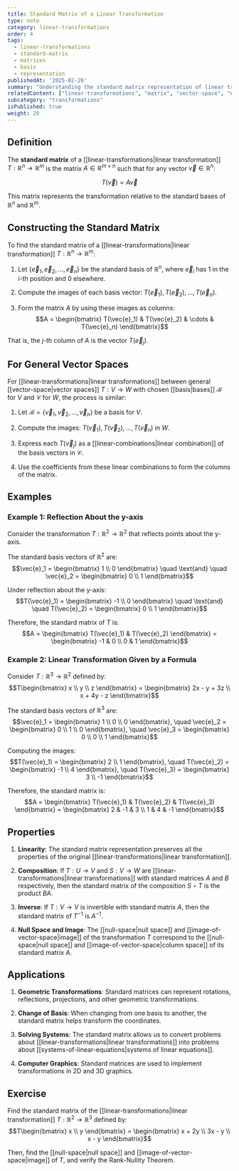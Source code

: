 ```yaml
---
title: Standard Matrix of a Linear Transformation
type: note
category: linear-transformations
order: 4
tags:
  - linear-transformations
  - standard-matrix
  - matrices
  - basis
  - representation
publishedAt: '2025-02-26'
summary: "Understanding the standard matrix representation of linear transformations and how to construct it."
relatedContent: ["linear-transformations", "matrix", "vector-space", "null-space", "image-of-vector-space", "basis"]
subcategory: "transformations"
isPublished: true
weight: 20
---
```


## Definition
The **standard matrix** of a [[linear-transformations|linear transformation]] $T: \mathbb{R}^n \rightarrow \mathbb{R}^m$ is the matrix $A \in \mathbb{R}^{m \times n}$ such that for any vector $\vec{v} \in \mathbb{R}^n$:

$$T(\vec{v}) = A\vec{v}$$

This matrix represents the transformation relative to the standard bases of $\mathbb{R}^n$ and $\mathbb{R}^m$.

## Constructing the Standard Matrix

To find the standard matrix of a [[linear-transformations|linear transformation]] $T: \mathbb{R}^n \rightarrow \mathbb{R}^m$:

1. Let $\{\vec{e}_1, \vec{e}_2, \ldots, \vec{e}_n\}$ be the standard basis of $\mathbb{R}^n$, where $\vec{e}_i$ has 1 in the $i$-th position and 0 elsewhere.

2. Compute the images of each basis vector: $T(\vec{e}_1), T(\vec{e}_2), \ldots, T(\vec{e}_n)$.

3. Form the matrix $A$ by using these images as columns:
   $$A = \begin{bmatrix} T(\vec{e}_1) & T(\vec{e}_2) & \cdots & T(\vec{e}_n) \end{bmatrix}$$

That is, the $j$-th column of $A$ is the vector $T(\vec{e}_j)$.

## For General Vector Spaces

For [[linear-transformations|linear transformations]] between general [[vector-space|vector spaces]] $T: V \rightarrow W$ with chosen [[basis|bases]] $\mathcal{B}$ for $V$ and $\mathcal{C}$ for $W$, the process is similar:

1. Let $\mathcal{B} = \{\vec{v}_1, \vec{v}_2, \ldots, \vec{v}_n\}$ be a basis for $V$.

2. Compute the images: $T(\vec{v}_1), T(\vec{v}_2), \ldots, T(\vec{v}_n)$ in $W$.

3. Express each $T(\vec{v}_j)$ as a [[linear-combinations|linear combination]] of the basis vectors in $\mathcal{C}$.

4. Use the coefficients from these linear combinations to form the columns of the matrix.

## Examples

### Example 1: Reflection About the y-axis

Consider the transformation $T: \mathbb{R}^2 \rightarrow \mathbb{R}^2$ that reflects points about the y-axis.

The standard basis vectors of $\mathbb{R}^2$ are:
$$\vec{e}_1 = \begin{bmatrix} 1 \\ 0 \end{bmatrix} \quad \text{and} \quad \vec{e}_2 = \begin{bmatrix} 0 \\ 1 \end{bmatrix}$$

Under reflection about the y-axis:
$$T(\vec{e}_1) = \begin{bmatrix} -1 \\ 0 \end{bmatrix} \quad \text{and} \quad T(\vec{e}_2) = \begin{bmatrix} 0 \\ 1 \end{bmatrix}$$

Therefore, the standard matrix of $T$ is:
$$A = \begin{bmatrix} T(\vec{e}_1) & T(\vec{e}_2) \end{bmatrix} = \begin{bmatrix} -1 & 0 \\ 0 & 1 \end{bmatrix}$$

### Example 2: Linear Transformation Given by a Formula

Consider $T: \mathbb{R}^3 \rightarrow \mathbb{R}^2$ defined by:
$$T\begin{bmatrix} x \\ y \\ z \end{bmatrix} = \begin{bmatrix} 2x - y + 3z \\ x + 4y - z \end{bmatrix}$$

The standard basis vectors of $\mathbb{R}^3$ are:
$$\vec{e}_1 = \begin{bmatrix} 1 \\ 0 \\ 0 \end{bmatrix}, \quad \vec{e}_2 = \begin{bmatrix} 0 \\ 1 \\ 0 \end{bmatrix}, \quad \vec{e}_3 = \begin{bmatrix} 0 \\ 0 \\ 1 \end{bmatrix}$$

Computing the images:
$$T(\vec{e}_1) = \begin{bmatrix} 2 \\ 1 \end{bmatrix}, \quad T(\vec{e}_2) = \begin{bmatrix} -1 \\ 4 \end{bmatrix}, \quad T(\vec{e}_3) = \begin{bmatrix} 3 \\ -1 \end{bmatrix}$$

Therefore, the standard matrix is:
$$A = \begin{bmatrix} T(\vec{e}_1) & T(\vec{e}_2) & T(\vec{e}_3) \end{bmatrix} = \begin{bmatrix} 2 & -1 & 3 \\ 1 & 4 & -1 \end{bmatrix}$$

## Properties

1. **Linearity**: The standard matrix representation preserves all the properties of the original [[linear-transformations|linear transformation]].

2. **Composition**: If $T: U \rightarrow V$ and $S: V \rightarrow W$ are [[linear-transformations|linear transformations]] with standard matrices $A$ and $B$ respectively, then the standard matrix of the composition $S \circ T$ is the product $BA$.

3. **Inverse**: If $T: V \rightarrow V$ is invertible with standard matrix $A$, then the standard matrix of $T^{-1}$ is $A^{-1}$.

4. **Null Space and Image**: The [[null-space|null space]] and [[image-of-vector-space|image]] of the transformation $T$ correspond to the [[null-space|null space]] and [[image-of-vector-space|column space]] of its standard matrix $A$.

## Applications

1. **Geometric Transformations**: Standard matrices can represent rotations, reflections, projections, and other geometric transformations.

2. **Change of Basis**: When changing from one basis to another, the standard matrix helps transform the coordinates.

3. **Solving Systems**: The standard matrix allows us to convert problems about [[linear-transformations|linear transformations]] into problems about [[systems-of-linear-equations|systems of linear equations]].

4. **Computer Graphics**: Standard matrices are used to implement transformations in 2D and 3D graphics.

## Exercise
Find the standard matrix of the [[linear-transformations|linear transformation]] $T: \mathbb{R}^2 \rightarrow \mathbb{R}^3$ defined by:
$$T\begin{bmatrix} x \\ y \end{bmatrix} = \begin{bmatrix} x + 2y \\ 3x - y \\ x - y \end{bmatrix}$$

Then, find the [[null-space|null space]] and [[image-of-vector-space|image]] of $T$, and verify the Rank-Nullity Theorem. 